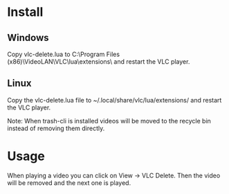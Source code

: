# Install #

## Windows ##
Copy vlc-delete.lua to C:\Program Files (x86)\VideoLAN\VLC\lua\extensions\ and restart the VLC player.

## Linux ##
Copy the vlc-delete.lua file to ~/.local/share/vlc/lua/extensions/ and restart the VLC player.

Note: When trash-cli is installed videos will be moved to the recycle bin instead of removing them directly.

# Usage #
When playing a video you can click on View -> VLC Delete. Then the video will be removed and the next one is played.
